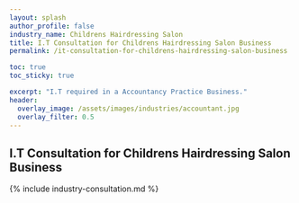 ```yaml
---
layout: splash 
author_profile: false 
industry_name: Childrens Hairdressing Salon
title: I.T Consultation for Childrens Hairdressing Salon Business
permalink: /it-consultation-for-childrens-hairdressing-salon-business

toc: true
toc_sticky: true

excerpt: "I.T required in a Accountancy Practice Business."
header:
  overlay_image: /assets/images/industries/accountant.jpg
  overlay_filter: 0.5 
---
```


## I.T Consultation for Childrens Hairdressing Salon Business

{% include industry-consultation.md %}
